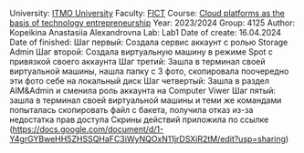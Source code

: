 University: [ITMO University](https://itmo.ru/ru/)
Faculty: [FICT](https://fict.itmo.ru)
Course: [Cloud platforms as the basis of technology entrepreneurship](https://itmo-ict-faculty.github.io/cloud-platforms-as-the-basis-of-technology-entrepreneurship/education/labs2023-2024/lab1/lab1/#_3)
Year: 2023/2024
Group: 4125
Author: Kopeikina Anastasiia Alexandrovna
Lab: Lab1
Date of create: 16.04.2024
Date of finished: 
Шаг первый: Создала сервис аккаунт с ролью Storage Admin
Шаг второй: Создала виртуальную машину в режиме Spot с привязкой своего аккаунта
Шаг третий: Зашла в терминал своей виртуальной машины, нашла папку с 3 фото, скопировала поочередно эти фото себе на локальный диск
Шаг четвертый: Зашла в раздел AIM&Admin и сменила роль аккаунта на Computer Viwer
Шаг пятый: зашла в терминал своей виртуальной машины и теми же командами попыталась скопировать файл с бакета, получила отказ из-за недостатка прав доступа
Скрины действий приложила по ссылке (https://docs.google.com/document/d/1-Y4grGYBweHH5ZHSSQHaFC3iWyNQOxN11jrDSXiR2tM/edit?usp=sharing)
